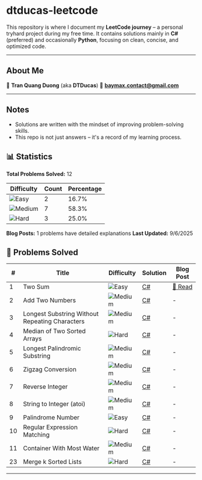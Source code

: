 # dtducas-leetcode

This repository is where I document my **LeetCode journey** – a personal tryhard project during my free time.
It contains solutions mainly in **C#** (preferred) and occasionally **Python**, focusing on clean, concise, and optimized code.

---

## About Me

👤 **Tran Quang Duong** (aka **DTDucas**)
📧 **[baymax.contact@gmail.com](mailto:baymax.contact@gmail.com)**

---

## Notes

- Solutions are written with the mindset of improving problem-solving skills.
- This repo is not just answers – it's a record of my learning process.


## 📊 Statistics

**Total Problems Solved:** 12

| Difficulty | Count | Percentage |
|------------|-------|------------|
| ![Easy](https://img.shields.io/badge/-Easy-green) | 2 | 16.7% |
| ![Medium](https://img.shields.io/badge/-Medium-orange) | 7 | 58.3% |
| ![Hard](https://img.shields.io/badge/-Hard-red) | 3 | 25.0% |

**Blog Posts:** 1 problems have detailed explanations
**Last Updated:** 9/6/2025

## 📝 Problems Solved

| # | Title | Difficulty | Solution | Blog Post |
|---|-------|------------|----------|----------|
| 1 | Two Sum | ![Easy](https://img.shields.io/badge/-Easy-green) | [C#](problems/01.cs) | [📖 Read](/blog/problem-1-two-sum/) |
| 2 | Add Two Numbers | ![Medium](https://img.shields.io/badge/-Medium-orange) | [C#](problems/02.cs) | - |
| 3 | Longest Substring Without Repeating Characters | ![Medium](https://img.shields.io/badge/-Medium-orange) | [C#](problems/03.cs) | - |
| 4 | Median of Two Sorted Arrays | ![Hard](https://img.shields.io/badge/-Hard-red) | [C#](problems/04.cs) | - |
| 5 | Longest Palindromic Substring | ![Medium](https://img.shields.io/badge/-Medium-orange) | [C#](problems/05.cs) | - |
| 6 | Zigzag Conversion | ![Medium](https://img.shields.io/badge/-Medium-orange) | [C#](problems/06.cs) | - |
| 7 | Reverse Integer | ![Medium](https://img.shields.io/badge/-Medium-orange) | [C#](problems/07.cs) | - |
| 8 | String to Integer (atoi) | ![Medium](https://img.shields.io/badge/-Medium-orange) | [C#](problems/08.cs) | - |
| 9 | Palindrome Number | ![Easy](https://img.shields.io/badge/-Easy-green) | [C#](problems/09.cs) | - |
| 10 | Regular Expression Matching | ![Hard](https://img.shields.io/badge/-Hard-red) | [C#](problems/10.cs) | - |
| 11 | Container With Most Water | ![Medium](https://img.shields.io/badge/-Medium-orange) | [C#](problems/11.cs) | - |
| 23 | Merge k Sorted Lists | ![Hard](https://img.shields.io/badge/-Hard-red) | [C#](problems/23.cs) | - |

---
